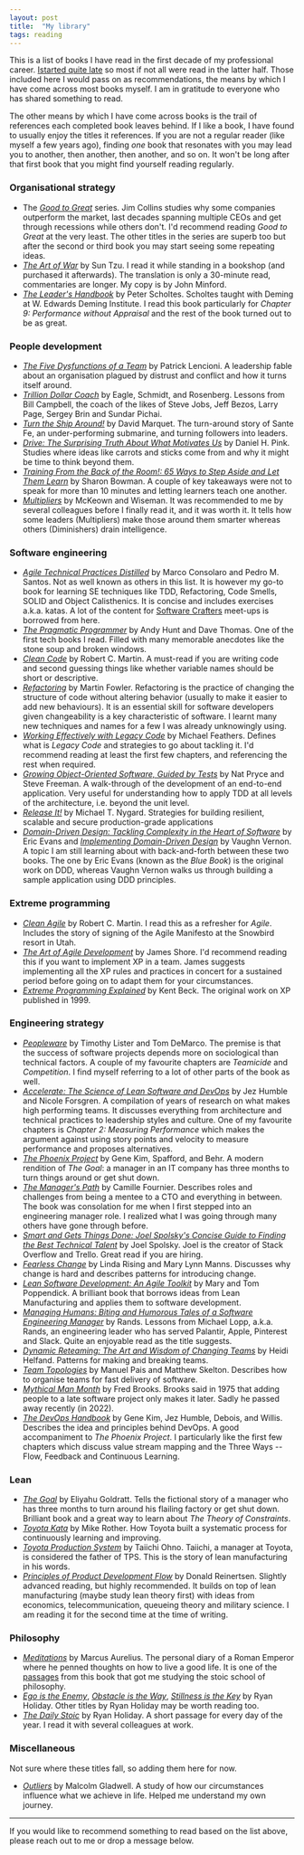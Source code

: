 ```yaml
---
layout: post
title:  "My library"
tags: reading
---
```

This is a list of books I have read in the first decade of my professional career.
[Istarted quite late](https://lamak-qaizar.github.io/2023/01/04/how-i-started-reading-books.html)
so most if not all were read in the latter half.
Those included here I would pass on as recommendations,
the means by which I have come across most books myself.
I am in gratitude to everyone who has shared something to read.

The other means by which I have come across books is the trail 
of references each completed book leaves behind.
If I like a book, I have found to usually enjoy the titles it references.
If you are not a regular reader (like myself a few years ago),
finding _one_ book that resonates with you may lead you to another,
then another, then another, and so on.
It won't be long after that first book that you might find yourself reading regularly.

### Organisational strategy
- The *[Good to Great](https://www.google.com/search?q=good+to+great+by+jim+collins)* series. Jim Collins studies why some companies outperform the market, last decades spanning multiple CEOs and get through recessions while others don't. I'd recommend reading _Good to Great_ at the very least. The other titles in the series are superb too but after the second or third book you may start seeing some repeating ideas.
- *[The Art of War](https://www.google.com/search?q=the+art+of+war)* by Sun Tzu. I read it while standing in a bookshop (and purchased it afterwards). The translation is only a 30-minute read, commentaries are longer. My copy is by John Minford.
- *[The Leader's Handbook](https://www.google.com/search?q=the+leaders+handbook)* by Peter Scholtes. Scholtes taught with Deming at W. Edwards Deming Institute. I read this book particularly for _Chapter 9: Performance without Appraisal_ and the rest of the book turned out to be as great.

### People development
- *[The Five Dysfunctions of a Team](https://www.google.com/search?q=the+five+dysfunctions+of+a+team)* by Patrick Lencioni. A leadership fable about an organisation plagued by distrust and conflict and how it turns itself around.
- *[Trillion Dollar Coach](https://www.google.com/search?q=trillion+dollar+coach)* by Eagle, Schmidt, and Rosenberg. Lessons from Bill Campbell, the coach of the likes of Steve Jobs, Jeff Bezos, Larry Page, Sergey Brin and Sundar Pichai.
- *[Turn the Ship Around!](https://www.google.com/search?q=turn+the+ship+around)* by David Marquet. The turn-around story of Sante Fe, an under-performing submarine, and turning followers into leaders.
- *[Drive: The Surprising Truth About What Motivates Us](https://www.google.com/search?q=drive+surprising+truth+about+what+motivates+us)* by Daniel H. Pink. Studies where ideas like carrots and sticks come from and why it might be time to think beyond them.
- *[Training From the Back of the Room!: 65 Ways to Step Aside and Let Them Learn](https://www.google.com/search?q=training+from+the+back+of+the+room)* by Sharon Bowman. A couple of key takeaways were not to speak for more than 10 minutes and letting learners teach one another.
- *[Multipliers](https://www.google.com/search?q=multipliers)* by McKeown and Wiseman. It was recommended to me by several colleagues before I finally read it, and it was worth it. It tells how some leaders (Multipliers) make those around them smarter whereas others (Diminishers) drain intelligence.

### Software engineering
- *[Agile Technical Practices Distilled](https://www.google.com/search?q=agile+technical+practices+distilled)* by Marco Consolaro and Pedro M. Santos. Not as well known as others in this list. It is however my go-to book for learning SE techniques like TDD, Refactoring, Code Smells, SOLID and Object Calisthenics. It is concise and includes exercises a.k.a. katas. A lot of the content for [Software Crafters](https://software-crafters-karachi.github.io/past-meetups.html) meet-ups is borrowed from here.
- *[The Pragmatic Programmer](https://www.google.com/search?q=the+pragmatic+programmer)* by Andy Hunt and Dave Thomas. One of the first tech books I read. Filled with many memorable anecdotes like the stone soup and broken windows.
- *[Clean Code](https://www.google.com/search?q=clean+code)* by Robert C. Martin. A must-read if you are writing code and second guessing things like whether variable names should be short or descriptive.
- *[Refactoring](https://www.google.com/search?q=refactoring+by+martin+fowler)* by Martin Fowler. Refactoring is the practice of changing the structure of code without altering behavior (usually to make it easier to add new behaviours). It is an essential skill for software developers given changeability is a key characteristic of software. I learnt many new techniques and names for a few I was already unknowingly using.
- *[Working Effectively with Legacy Code](https://www.google.com/search?q=working+effectively+with+legacy+code)* by Michael Feathers. Defines what is _Legacy Code_ and strategies to go about tackling it. I'd recommend reading at least the first few chapters, and referencing the rest when required.
- *[Growing Object-Oriented Software, Guided by Tests](https://www.google.com/search?q=growing+object+oriented+software+guided+by+tests)* by Nat Pryce and Steve Freeman. A walk-through of the development of an end-to-end application. Very useful for understanding how to apply TDD at all levels of the architecture, i.e. beyond the unit level.
- *[Release It!](https://www.google.com/search?q=release+it!)* by Michael T. Nygard. Strategies for building resilient, scalable and secure production-grade applications
- *[Domain-Driven Design: Tackling Complexity in the Heart of Software](https://www.google.com/search?q=domain+driven+design+tackling+complexity+in+the+heart+of+software)* by Eric Evans and *[Implementing Domain-Driven Design](https://www.google.com/search?q=implementing+domain+driven+design)* by Vaughn Vernon. A topic I am still learning about with back-and-forth between these two books. The one by Eric Evans (known as the _Blue Book_) is the original work on DDD, whereas Vaughn Vernon walks us through building a sample application using DDD principles.

### Extreme programming
- *[Clean Agile](https://www.google.com/search?q=clean+agile)* by Robert C. Martin. I read this as a refresher for _Agile_. Includes the story of signing of the Agile Manifesto at the Snowbird resort in Utah.
- *[The Art of Agile Development](https://www.google.com/search?q=the+art+of+agile+development)* by James Shore. I'd recommend reading this if you want to implement XP in a team. James suggests implementing all the XP rules and practices in concert for a sustained period before going on to adapt them for your circumstances.
- *[Extreme Programming Explained](https://www.google.com/search?q=extreme+programming+explained)* by Kent Beck. The original work on XP published in 1999.

### Engineering strategy
- *[Peopleware](https://www.google.com/search?q=peopleware+by+tom+demarco)* by Timothy Lister and Tom DeMarco. The premise is that the success of software projects depends more on sociological than technical factors. A couple of my favourite chapters are _Teamicide_ and _Competition_. I find myself referring to a lot of other parts of the book as well. 
- *[Accelerate: The Science of Lean Software and DevOps](https://www.google.com/search?q=accelerate+the+science+of+lean+software+and+devops)* by Jez Humble and Nicole Forsgren. A compilation of years of research on what makes high performing teams. It discusses everything from architecture and technical practices to leadership styles and culture. One of my favourite chapters is _Chapter 2: Measuring Performance_ which makes the argument against using story points and velocity to measure performance and proposes alternatives.
- *[The Phoenix Project](https://www.google.com/search?q=the+phoenix+project)* by Gene Kim, Spafford, and Behr. A modern rendition of _The Goal_: a manager in an IT company has three months to turn things around or get shut down. 
- *[The Manager's Path](https://www.google.com/search?q=the+managers+path)* by Camille Fournier. Describes roles and challenges from being a mentee to a CTO and everything in between. The book was consolation for me when I first stepped into an engineering manager role. I realized what I was going through many others have gone through before.
- *[Smart and Gets Things Done: Joel Spolsky's Concise Guide to Finding the Best Technical Talent](https://www.google.com/search?q=smart+and+gets+things+done+by+joel+spolsky)* by Joel Spolsky. Joel is the creator of Stack Overflow and Trello. Great read if you are hiring.
- *[Fearless Change](https://www.google.com/search?q=fearless+change)* by Linda Rising and Mary Lynn Manns. Discusses why change is hard and describes patterns for introducing change.
- *[Lean Software Development: An Agile Toolkit](https://www.google.com/search?q=fearless+change)* by Mary and Tom Poppendick. A brilliant book that borrows ideas from Lean Manufacturing and applies them to software development.
- *[Managing Humans: Biting and Humorous Tales of a Software Engineering Manager](https://www.google.com/search?q=managing+humans+by+rands)* by Rands. Lessons from Michael Lopp, a.k.a. Rands, an engineering leader who has served Palantir, Apple, Pinterest and Slack. Quite an enjoyable read as the title suggests.
- *[Dynamic Reteaming: The Art and Wisdom of Changing Teams](https://www.google.com/search?q=dynamic+reteaming)* by Heidi Helfand. Patterns for making and breaking teams.
- *[Team Topologies](https://www.google.com/search?q=team+topologies)* by Manuel Pais and Matthew Skelton. Describes how to organise teams for fast delivery of software.
- *[Mythical Man Month](https://www.google.com/search?q=mythical+man+month)* by Fred Brooks. Brooks said in 1975 that adding people to a late software project only makes it later. Sadly he passed away recently (in 2022).
- *[The DevOps Handbook](https://www.google.com/search?q=the+devops+handbook)* by Gene Kim, Jez Humble, Debois, and Willis. Describes the idea and principles behind DevOps. A good accompaniment to _The Phoenix Project_. I particularly like the first few chapters which discuss value stream mapping and the Three Ways -- Flow, Feedback and Continuous Learning.

### Lean
- *[The Goal](https://www.google.com/search?q=the+goal+by+eliyahu+goldratt)* by Eliyahu Goldratt. Tells the fictional story of a manager who has three months to turn around his flailing factory or get shut down. Brilliant book and a great way to learn about _The Theory of Constraints_.  
- *[Toyota Kata](https://www.google.com/search?q=toyota+kata+by+mike+rother)* by Mike Rother. How Toyota built a systematic process for continuously learning and improving.
- *[Toyota Production System](https://www.google.com/search?q=toyota+production+system+by+taiichi+ohno)* by Taiichi Ohno. Taiichi, a manager at Toyota, is considered the father of TPS. This is the story of lean manufacturing in his words.
- *[Principles of Product Development Flow](https://www.google.com/search?q=principles+of+product+development+flow)* by Donald Reinertsen. Slightly advanced reading, but highly recommended. It builds on top of lean manufacturing (maybe study lean theory first) with ideas from economics, telecommunication, queueing theory and military science. I am reading it for the second time at the time of writing.

### Philosophy
- *[Meditations](https://www.google.com/search?q=meditations+by+marcus+aurelius)* by Marcus Aurelius. The personal diary of a Roman Emperor where he penned thoughts on how to live a good life. It is one of the [passages](https://lamak-qaizar.github.io/2022/11/03/when-you-wake-up-in-the-morning.html) from this book that got me studying the stoic school of philosophy.
- *[Ego is the Enemy](https://www.google.com/search?q=ego+is+the+enemy)*, *[Obstacle is the Way](https://www.google.com/search?q=obstacle+is+the+way)*, *[Stillness is the Key](https://www.google.com/search?q=stillness+is+the+key)* by Ryan Holiday. Other titles by Ryan Holiday may be worth reading too.
- *[The Daily Stoic](https://www.google.com/search?q=the+daily+stoic)* by Ryan Holiday. A short passage for every day of the year. I read it with several colleagues at work.

### Miscellaneous
Not sure where these titles fall, so adding them here for now.

- *[Outliers](https://www.google.com/search?q=outliers+by+malcolm+gladwell)* by Malcolm Gladwell. A study of how our circumstances influence what we achieve in life. Helped me understand my own journey.

---

If you would like to recommend something to read based on the list above,
please reach out to me or drop a message below.
